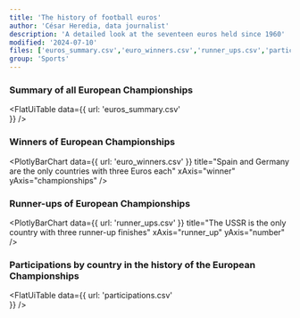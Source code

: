 ```yaml
---
title: 'The history of football euros'
author: 'César Heredia, data journalist'
description: 'A detailed look at the seventeen euros held since 1960'
modified: '2024-07-10'
files: ['euros_summary.csv','euro_winners.csv','runner_ups.csv','participations.csv']
group: 'Sports'
---
```


### Summary of all European Championships
<FlatUiTable
  data={{
    url: 'euros_summary.csv'    
  }}
/>

### Winners of European Championships
<PlotlyBarChart
  data={{
    url: 'euro_winners.csv'
  }}
  title="Spain and Germany are the only countries with three Euros each"
  xAxis="winner"
  yAxis="championships"
/>

### Runner-ups of European Championships
<PlotlyBarChart
  data={{
    url: 'runner_ups.csv'
  }}
  title="The USSR is the only country with three runner-up finishes"
  xAxis="runner_up"
  yAxis="number"
/>

### Participations by country in the history of the European Championships
<FlatUiTable
  data={{
    url: 'participations.csv'    
  }}
/>
